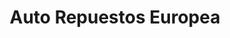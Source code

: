 ---
title: "Auto Repuestos Europea"
url: /quetzaltenango/auto-repuestos-europea/
shop: Autowerkstatt
---